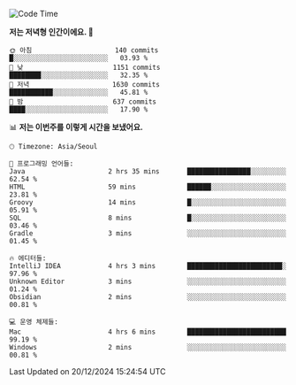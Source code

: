   <!--START_SECTION:waka-->
![Code Time](http://img.shields.io/badge/Code%20Time-447%20hrs%2023%20mins-blue)

**저는 저녁형 인간이에요. 🦉** 

```text
🌞 아침                     140 commits         █░░░░░░░░░░░░░░░░░░░░░░░░   03.93 % 
🌆 낮　                     1151 commits        ████████░░░░░░░░░░░░░░░░░   32.35 % 
🌃 저녁                     1630 commits        ███████████░░░░░░░░░░░░░░   45.81 % 
🌙 밤　                     637 commits         ████░░░░░░░░░░░░░░░░░░░░░   17.90 % 
```


📊 **저는 이번주를 이렇게 시간을 보냈어요.** 

```text
🕑︎ Timezone: Asia/Seoul

💬 프로그래밍 언어들: 
Java                     2 hrs 35 mins       ████████████████░░░░░░░░░   62.54 % 
HTML                     59 mins             ██████░░░░░░░░░░░░░░░░░░░   23.81 % 
Groovy                   14 mins             █░░░░░░░░░░░░░░░░░░░░░░░░   05.91 % 
SQL                      8 mins              █░░░░░░░░░░░░░░░░░░░░░░░░   03.46 % 
Gradle                   3 mins              ░░░░░░░░░░░░░░░░░░░░░░░░░   01.45 % 

🔥 에디터들: 
IntelliJ IDEA            4 hrs 3 mins        ████████████████████████░   97.96 % 
Unknown Editor           3 mins              ░░░░░░░░░░░░░░░░░░░░░░░░░   01.24 % 
Obsidian                 2 mins              ░░░░░░░░░░░░░░░░░░░░░░░░░   00.81 % 

💻 운영 체제들: 
Mac                      4 hrs 6 mins        █████████████████████████   99.19 % 
Windows                  2 mins              ░░░░░░░░░░░░░░░░░░░░░░░░░   00.81 % 
```


 Last Updated on 20/12/2024 15:24:54 UTC
<!--END_SECTION:waka-->
